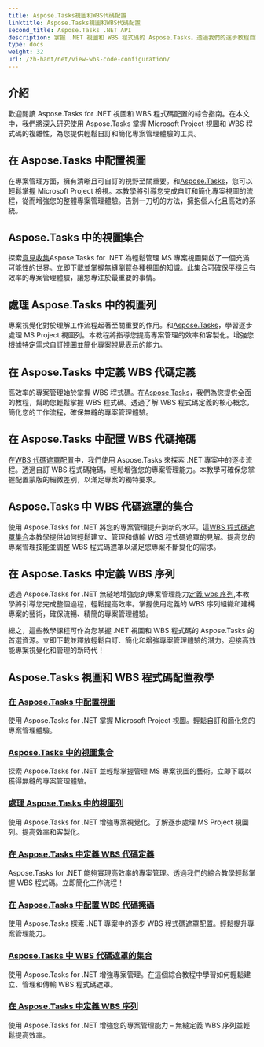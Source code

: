 ```yaml
---
title: Aspose.Tasks視圖和WBS代碼配置
linktitle: Aspose.Tasks視圖和WBS代碼配置
second_title: Aspose.Tasks .NET API
description: 掌握 .NET 視圖和 WBS 程式碼的 Aspose.Tasks。透過我們的逐步教程自訂專案管理。立即下載以實現無縫專案視覺化。
type: docs
weight: 32
url: /zh-hant/net/view-wbs-code-configuration/
---
```


## 介紹

歡迎閱讀 Aspose.Tasks for .NET 視圖和 WBS 程式碼配置的綜合指南。在本文中，我們將深入研究使用 Aspose.Tasks 掌握 Microsoft Project 視圖和 WBS 程式碼的複雜性，為您提供輕鬆自訂和簡化專案管理體驗的工具。

## 在 Aspose.Tasks 中配置視圖

在專案管理方面，擁有清晰且可自訂的視野至關重要。和[Aspose.Tasks](./configuring-views/)，您可以輕鬆掌握 Microsoft Project 檢視。本教學將引導您完成自訂和簡化專案視圖的流程，從而增強您的整體專案管理體驗。告別一刀切的方法，擁抱個人化且高效的系統。

## Aspose.Tasks 中的視圖集合

探索[意見收集](./view-collection/)Aspose.Tasks for .NET 為輕鬆管理 MS 專案視圖開啟了一個充滿可能性的世界。立即下載並掌握無縫瀏覽各種視圖的知識。此集合可確保平穩且有效率的專案管理體驗，讓您專注於最重要的事情。

## 處理 Aspose.Tasks 中的視圖列

專案視覺化對於理解工作流程起著至關重要的作用。和[Aspose.Tasks](./view-columns/)，學習逐步處理 MS Project 視圖列。本教程將指導您提高專案管理的效率和客製化。增強您根據特定需求自訂視圖並簡化專案視覺表示的能力。

## 在 Aspose.Tasks 中定義 WBS 代碼定義

高效率的專案管理始於掌握 WBS 程式碼。在[Aspose.Tasks](./wbs-code-definitions/)，我們為您提供全面的教程，幫助您輕鬆掌握 WBS 程式碼。透過了解 WBS 程式碼定義的核心概念，簡化您的工作流程，確保無縫的專案管理體驗。

## 在 Aspose.Tasks 中配置 WBS 代碼掩碼

在[WBS 代碼遮罩配置](./wbs-code-masks/)中，我們使用 Aspose.Tasks 來探索 .NET 專案中的逐步流程。透過自訂 WBS 程式碼掩碼，輕鬆增強您的專案管理能力。本教學可確保您掌握配置蒙版的細微差別，以滿足專案的獨特要求。

## Aspose.Tasks 中 WBS 代碼遮罩的集合

使用 Aspose.Tasks for .NET 將您的專案管理提升到新的水平。這[WBS 程式碼遮罩集合](./wbs-code-mask-collection/)本教學提供如何輕鬆建立、管理和傳輸 WBS 程式碼遮罩的見解。提高您的專案管理技能並調整 WBS 程式碼遮罩以滿足您專案不斷變化的需求。

## 在 Aspose.Tasks 中定義 WBS 序列

透過 Aspose.Tasks for .NET 無縫地增強您的專案管理能力[定義 wbs 序列](./wbs-sequences/),本教學將引導您完成整個過程，輕鬆提高效率。掌握使用定義的 WBS 序列組織和建構專案的藝術，確保流暢、精簡的專案管理體驗。

總之，這些教學課程可作為您掌握 .NET 視圖和 WBS 程式碼的 Aspose.Tasks 的首選資源。立即下載並釋放輕鬆自訂、簡化和增強專案管理體驗的潛力。迎接高效能專案視覺化和管理的新時代！
## Aspose.Tasks 視圖和 WBS 程式碼配置教學
### [在 Aspose.Tasks 中配置視圖](./configuring-views/)
使用 Aspose.Tasks for .NET 掌握 Microsoft Project 視圖。輕鬆自訂和簡化您的專案管理體驗。
### [Aspose.Tasks 中的視圖集合](./view-collection/)
探索 Aspose.Tasks for .NET 並輕鬆掌握管理 MS 專案視圖的藝術。立即下載以獲得無縫的專案管理體驗。
### [處理 Aspose.Tasks 中的視圖列](./view-columns/)
使用 Aspose.Tasks for .NET 增強專案視覺化。了解逐步處理 MS Project 視圖列。提高效率和客製化。
### [在 Aspose.Tasks 中定義 WBS 代碼定義](./wbs-code-definitions/)
Aspose.Tasks for .NET 能夠實現高效率的專案管理。透過我們的綜合教學輕鬆掌握 WBS 程式碼。立即簡化工作流程！
### [在 Aspose.Tasks 中配置 WBS 代碼掩碼](./wbs-code-masks/)
使用 Aspose.Tasks 探索 .NET 專案中的逐步 WBS 程式碼遮罩配置。輕鬆提升專案管理能力。
### [Aspose.Tasks 中 WBS 代碼遮罩的集合](./wbs-code-mask-collection/)
使用 Aspose.Tasks for .NET 增強專案管理。在這個綜合教程中學習如何輕鬆建立、管理和傳輸 WBS 程式碼遮罩。
### [在 Aspose.Tasks 中定義 WBS 序列](./wbs-sequences/)
使用 Aspose.Tasks for .NET 增強您的專案管理能力 – 無縫定義 WBS 序列並輕鬆提高效率。